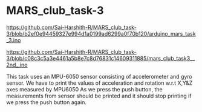 # MARS_club_task-3

https://github.com/Sai-Harshith-R/MARS_club_task-3/blob/b2ef0e94459327e994d1a0199ad6299a0f70b120/arduino_mars_task_3.ino

https://github.com/Sai-Harshith-R/MARS_club_task-3/blob/c08c3c5a3e4461a5b8e7c8d76831c14609311885/mars_club_task3__2nd_.ino



This task uses an MPU-6050 sensor consisting of accelerometer and gyro sensor.
We have to print the values of acceleration and rotation w.r.t X,Y&Z axes measured by MPU6050
As we press the push button, the measurements from sensor should be printed and it should stop printing if we press the push button again.

